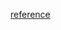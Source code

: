 [reference](https://towardsdatascience.com/deep-image-quality-assessment-with-tensorflow-2-0-69ed8c32f195)
